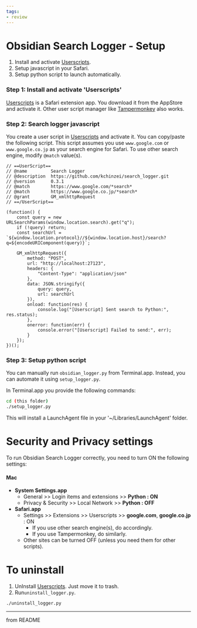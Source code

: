 ```yaml
---
tags:
- review
---
```

# Obsidian Search Logger - Setup

1. Install and activate [Userscripts](https://apps.apple.com/jp/app/userscripts/id1463298887).
2. Setup javascript in your Safari.
3. Setup python script to launch automatically.

### Step 1: Install and activate 'Userscripts'

[Userscripts](https://apps.apple.com/jp/app/userscripts/id1463298887) is a Safari extension app. You download it from the AppStore and activate it.
Other user script manager like [Tampermonkey](https://www.tampermonkey.net) also works.

### Step 2: Search logger javascript

You create a user script in [Userscripts](https://apps.apple.com/jp/app/userscripts/id1463298887) and activate it. You can copy/paste the following script.
This script assumes you use `www.google.com`  or `www.google.co.jp` as your search engine for Safari. To use other search engine, modify `@match` value(s).

```
// ==UserScript==
// @name         Search Logger
// @description  https://github.com/kchinzei/search_logger.git
// @version      0.3.1
// @match        https://www.google.com/*search*
// @match        https://www.google.co.jp/*search*
// @grant        GM_xmlhttpRequest
// ==/UserScript==

(function() {
    const query = new URLSearchParams(window.location.search).get("q");
    if (!query) return;
    const searchUrl = `${window.location.protocol}//${window.location.host}/search?q=${encodeURIComponent(query)}`;
		
    GM_xmlhttpRequest({
        method: "POST",
        url: "http://localhost:27123",
        headers: {
            "Content-Type": "application/json"
        },
        data: JSON.stringify({
            query: query,
            url: searchUrl
        }),
        onload: function(res) {
            console.log("[Userscript] Sent search to Python:", res.status);
        },
        onerror: function(err) {
            console.error("[Userscript] Failed to send:", err);
        }
    });
})();
```

### Step 3: Setup python script

You can manually run `obsidian_logger.py` from Terminal.app. Instead, you can automate it using `setup_logger.py`.

In Terminal.app you provide the following commands:

```bash
cd (this folder)
./setup_logger.py
```

This will install a LaunchAgent file in your '~/Libraries/LaunchAgent' folder.

# Security and Privacy settings

To run Obsidian Search Logger correctly, you need to turn ON the following settings:

#### Mac
- **System Settings.app**
	- General >> Login items and extensions >> **Python : ON**
	- Privacy & Security >> Local Network >> **Python : OFF**
- **Safari.app**
	- Settings >> Extensions >> Userscripts >> **google.com**, **google.co.jp** : ON
		- If you use other search engine(s), do accordingly.
		- If you use Tampermonkey, do similarly.
	- Other sites can be turned OFF (unless you need them for other scripts).
# To uninstall

1. UnInstall [Userscripts](https://apps.apple.com/jp/app/userscripts/id1463298887). Just move it to trash.
2. Run`uninstall_logger.py`.

```bash
./uninstall_logger.py
```

---
from README
